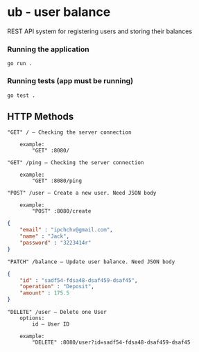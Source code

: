 # ub - user balance

REST API system for registering users and storing their balances

### Running the application

```
go run .
```

### Running tests (app must be running)

```
go test .
```

## HTTP Methods

```
"GET" / — Checking the server connection

    example: 
        "GET" :8080/
```

```
"GET" /ping — Checking the server connection

    example: 
        "GET" :8080/ping
```

```
"POST" /user — Create a new user. Need JSON body

    example: 
        "POST" :8080/create
```

```json
{
    "email" : "ipchchv@gmail.com",
	"name" : "Jack",
	"password" : "3223414r"
}
```

```
"PATCH" /balance — Update user balance. Need JSON body
```

```json
{
    "id" : "sadf54-fdsa48-dsaf459-dsaf45",
	"operation" : "Deposit",
	"amount" : 175.5
}
```

```
"DELETE" /user — Delete one User
    options:
        id — User ID

    example: 
        "DELETE" :8080/user?id=sadf54-fdsa48-dsaf459-dsaf45
```
